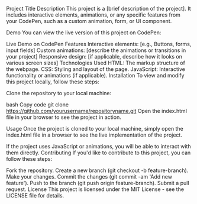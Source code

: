 Project Title
Description
This project is a [brief description of the project]. It includes interactive elements, animations, or any specific features from your CodePen, such as a custom animation, form, or UI component.

Demo
You can view the live version of this project on CodePen:

Live Demo on CodePen
Features
Interactive elements: [e.g., Buttons, forms, input fields]
Custom animations: [describe the animations or transitions in your project]
Responsive design: [if applicable, describe how it looks on various screen sizes]
Technologies Used
HTML: The markup structure of the webpage.
CSS: Styling and layout of the page.
JavaScript: Interactive functionality or animations (if applicable).
Installation
To view and modify this project locally, follow these steps:

Clone the repository to your local machine:

bash
Copy code
git clone https://github.com/yourusername/repositoryname.git
Open the index.html file in your browser to see the project in action.

Usage
Once the project is cloned to your local machine, simply open the index.html file in a browser to see the live implementation of the project.

If the project uses JavaScript or animations, you will be able to interact with them directly.
Contributing
If you'd like to contribute to this project, you can follow these steps:

Fork the repository.
Create a new branch (git checkout -b feature-branch).
Make your changes.
Commit the changes (git commit -am 'Add new feature').
Push to the branch (git push origin feature-branch).
Submit a pull request.
License
This project is licensed under the MIT License - see the LICENSE file for details.

